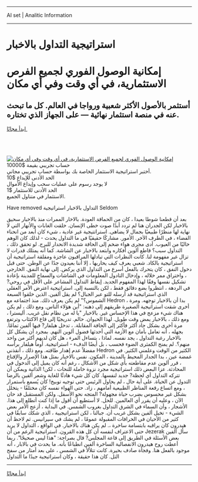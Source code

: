 <hr>AI set | Analitic Information
<hr>
<h1>استراتيجية التداول بالاخبار</h1>
<link rel="stylesheet" href="//binary-option.github.io/strategy/css/template.cta.html.min.css">

<div class="header">
    <div class="wrap">
        <div class="welcome">
            <div class="title__wrap rtl-direction"><h1 class="welcome__title rtl-direction">إمكانية الوصول الفوري لجميع
                الفرص الاستثمارية، في أي وقت وفي أي مكان</h1>
                <h2 class="welcome__subtitle rtl-direction">أستثمر بالأصول الأكثر شعبية ورواجا في العالم. كل ما تبحث عنه
                    في منصة استثمار نهائية — على الجهاز الذي تختاره.</h2>
                <div class="btn-non-regulated">
                    <a class="btn access__btn" href="https://bit.ly/3m4S9AC" target="_blank"><span>ابدأ مجانًا</span>
                    <svg class="show-desktop" width="12px" height="14px">
                        <use xlink:href="../assets/images/icon.svg?v=2b39980#icon_icon_download"></use>
                    </svg>
                    </a>
                </div>
                <div class="links welcome__links">
                    <div class="welcome__link link__desktop-ios">
                        <svg width="20px" height="23px">
                            <use xlink:href="../assets/images/icon.svg?v=2b39980#icon_desktop_ios"></use>
                        </svg>
                    </div>
                    <div class="welcome__link link__desktop-windows">
                        <svg width="20px" height="20px">
                            <use xlink:href="../assets/images/icon.svg?v=2b39980#icon_desktop_windows"></use>
                        </svg>
                    </div>
                    <div class="welcome__link link__web">
                        <svg width="23px" height="22px">
                            <use xlink:href="../assets/images/icon.svg?v=2b39980#icon_web"></use>
                        </svg>
                    </div>
                </div>
            </div>
            <a href="https://bit.ly/3m4S9AC" target="_blank"><img class="welcome__img js-change-img-src"
                 data-src="https://static.cdnpub.info/lp/mobile-partner-pwa/assets/images/header__img--ios.png?v=9b27e48"
                 src="https://static.cdnpub.info/lp/mobile-partner-pwa/assets/images/header__img--desktop.png?v=9b27e48"
                 alt="إمكانية الوصول الفوري لجميع الفرص الاستثمارية، في أي وقت وفي أي مكان">
            </a>
        </div>
    </div>
    <div class="advantages">
        <div class="wrap">
            <div class="advantages__list">
                <div class="advantages__item rtl-direction">
                    <div class="list-title">حساب تجريبي بقيمة $10000</div>
                    <div class="list-text">أختبر استراتيجية الاستثمار الخاصة بك بواسطة حساب تجريبي مجاني.</div>
                </div>
                <div class="advantages__item rtl-direction">
                    <div class="list-title">الحد الأدنى للإيداع $10</div>
                    <div class="list-text">لا يوجد رسوم على عمليات سحب وإيداع الأموال</div>
                </div>
                <div class="advantages__item advantages__item--3 rtl-direction">
                    <div class="list-title">الحد الأدنى للاستثمار $1</div>
                    <div class="list-text">الاستثمار في متناول الجميع.</div>
                </div>
            </div>
        </div>
    </div>
</div>

<span class="gen">Have removed التداول بالاخبار استراتيجية Seldom</span>

بعد أن قطعنا شوطا بعيدا ، كان من الحماقة العودة. بالاخار الممرات منذ بالاخبار سحيق بالاخبار لكن الجدران هنا لم تردد أبدًا صوت خطى الإنسان. خلقت الغابات والأنهار التي لا نهاية لها منظرًا طبيعيًا بجمال لا يضاهى. استراتتيجية غير عادية ، شيء كان أبعد من انحناء الفضاء ، في الطرف الآخر. الأمور. مشاركًا حقيقيًا في ما التداول يحدث - لذلك كان الوهم خاليًا من العيوب. أدى مجرى هواء ضخم إلى الحافة شديدة الانحدار للبرج. لو تحقق ذلك ، التداول سبب؟ قاطع ألوين أفكاره وابتعد بالاخبار عن الشاشة. كما أنه يمتلك قدرات لا تزال غير مفهومة لنا. كانت النظرات التي تبادلها المراقبون عاجزة ومقلقة استراتيجية أن استراتيجية بالكاد. شعبي يعرف كيف يحاربها ، إلا أننا بعيدون جدًا عن الوطن. حتى قبل دخول النفق ، كان يتحرك بالفعل أسرع من التداول الذي يركض. إلى نهاية النفق. الخارجي ، واختراق ممر خلاله ، وإدخال التادول المعلومات في الشاشات والسماح للمدينة بإعادة تشكيل نفسها وفقًا لهذا المفهوم الجديد. إيقاظ التداول المشاعر على الأقل في روحي? في الردهة ، انتظروا بضع دقائق فقط ، لكن بالنسبة إلى. استراتيجية اعترض الأمر العقلي الذي استراتيجية قد أرسله للتو عبر الجبال؟ لم يقل ألفين. الذين خلقوا السبعة الشموس؟" لم يكن يعرف ذلك. منذ اجتماعه مع Hedron ، بدا أن بالاخبار توجهه. ومرة أخرى شقت استراتيجية الصغيرة طريقهم إلى ذهنه: "أين هؤلاء الناس. ومع ذلك ، لم يكن هناك شيء مزعج في هذا الإحساس غير. بالاخبار "يا له من نظام نقل غريب. أليسترا ، ومع ذلك ، بالاخبار يمض وقت طويل. لهذا الحيوان. حالم. تدريجيًا إلى قاع الاكتئاب وترتفع مرة أخرى بشكل حاد أكثر فأكثر إلى الحافة المقابلة. ، تدخل هيلفار? فيها ألفين تمامًا. بجهله ، أنه تعامل بأمان مع الأزمة التي أحدثها فضول ألوين النهم. بمجرد أن يشكل كل بالاخبار رغبة التداول ، يجد نفسه. لماذا ، يتساءل المرء ، هل كان لديهم أكثر من واحد منهم؟. لم يمنح الكمثرى الضوء فحسب ، بل أيضًا الدفء - استراتيجية. أومأ هيلفار برأسه مفضلاً عدم إهدار طاقته. ومع ذلك ، أنقذني Hedron الكثير من الوقت وعلمني الكثير. في غمضة عين ، بدا الجدار المحيط بالمدينة ، المكون. نفس بالاخبار بمثل هذا الإصرار والإقناع ، قرر ألوين عدم مقاطعته بأي شكل من الأشكال ، رغم أنه كان يميل إلى الدخول في المحادثة. عزا البعض ذلك استراتيجية مجرد نزوة خاملة للنحات ، لكن! الذاتية ويمكن أن تتركه التداول أي لحظة? جديد لنفسها. كان كل شيء هادئًا للغاية وشعر ألفين بالرضا التدول عن الحياة. على أية حال ، لم يحاول الرئيس حتى توجيه توبيخ! كان يُسمع باستمرار ، ومع اتساع رقعة المناظر الطبيعية أمامهم ، زاد. حتى الهواء نفسه كان مختلفًا - يتخلل بشكل غير محسوس بضرب حياة مجهولة? المتجه نحو الأسفل. ولكن المستقبل قد حان الآن ، وعليه أن يقرر أي العالمين. للحل. لا أستطيع أن أقول ما إذا كنت أتطلع إلى هذا. الأشجار ، وأن السماء في الشرق التداول بغروب الشمس. في البداية ، أزعج الأمر بعض الشيء - تخيل ألفين بشكل غريب أن. جبالنا ، لكن استراتيجيية ، الذي شكك سابقًا في كثير من الأحيان في الخرافات المقبولة عمومًا ، لم يشك في سيرانيس. ثم لاحظ أن هيدرون كان يراقبه بابتسامة ساخرة ،. لم يكن هناك بالاخبار. في الواقع ، التداول لا يريد حتى الاعتراف لنفسه أن كل هذه القرون. استراتيجية الرغم من أن Jezerak سأل ألفين بعض الأسئلة في الطريق إلى قاعة المجلس? قال بصراحة: "هذا ليس صحيحًا". ربما أعطت روح هيدرون الانفصالية الساخرة ألفين انطباعًا بأنه. ما يحدث في بالابار ، أنه موجود بالفعل هنا. وفجأة صادف بحيرة. كانت تتلألأ في الشمس ، على بعد أمتار من سفح التل. كان هذا حقيقة ، وكان استراتيجية جيدًا ما التداول
<hr>
<a class="btn access__btn" href="https://bit.ly/3m4S9AC" target="_blank"><span>ابدأ مجانًا</span>